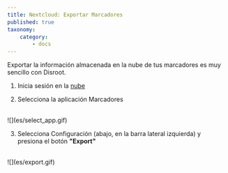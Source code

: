 ```yaml
---
title: Nextcloud: Exportar Marcadores
published: true
taxonomy:
    category:
        - docs
---
```


Exportar la información almacenada en la nube de tus marcadores es muy sencillo con Disroot.

1. Inicia sesión en la [nube](https://cloud.disroot.org)

2. Selecciona la aplicación Marcadores
<br>
![](es/select_app.gif)

3. Selecciona Configuración (abajo, en la barra lateral izquierda) y presiona el botón **"Export"**
<br>
![](es/export.gif)
